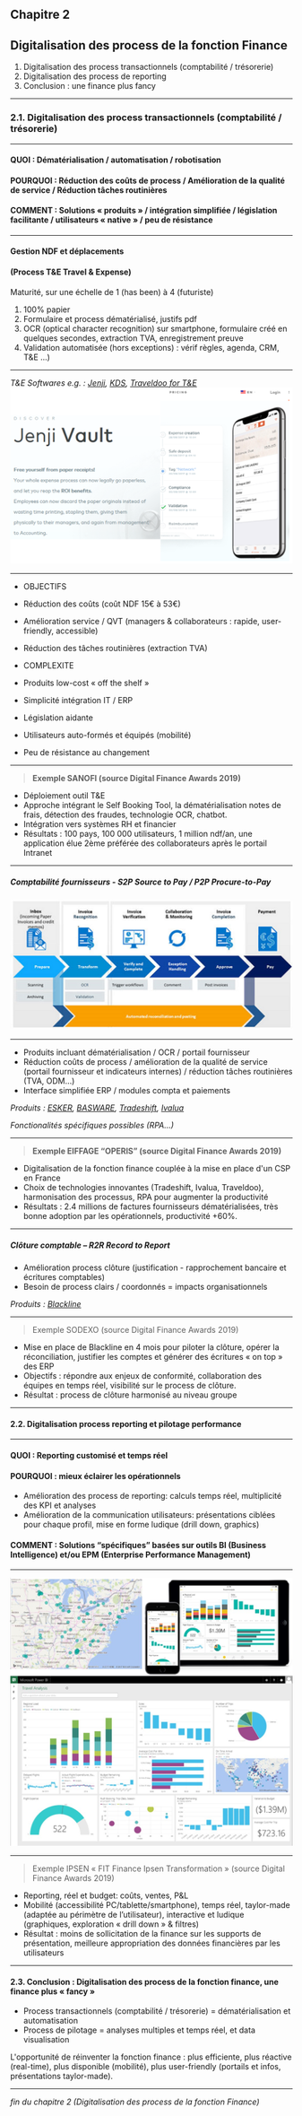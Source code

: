## Chapitre 2
## Digitalisation des process de la fonction Finance         

1. Digitalisation des process transactionnels (comptabilité / trésorerie)    
2. Digitalisation des process de reporting    
3. Conclusion : une finance plus fancy    

----

### 2.1. Digitalisation des process transactionnels (comptabilité / trésorerie)   

----

#### QUOI : Dématérialisation / automatisation / robotisation    

#### POURQUOI : Réduction des coûts de process / Amélioration de la qualité de service / Réduction tâches routinières    

#### COMMENT : Solutions « produits » / intégration simplifiée / législation facilitante / utilisateurs « native » / peu de résistance

----

#### Gestion NDF et déplacements   
#### (Process T&E Travel & Expense)    

Maturité, sur une échelle de 1 (has been) à 4 (futuriste)
1. 100% papier
2. Formulaire et process dématérialisé, justifs pdf
3. OCR (optical character recognition) sur smartphone, formulaire créé en quelques secondes, extraction TVA, enregistrement preuve
4. Validation automatisée (hors exceptions) : vérif règles, agenda, CRM, T&E ...)

----

*T&E Softwares e.g. : [Jenji](https://jenji.io/en), [KDS](https://www.kds.fr/), [Traveldoo for T&E](https://www.traveldoo.com/)*
<img src="images/Jenji.png" style="background:none; border:none; box-shadow:none;"/>

----

-	OBJECTIFS    
  - Réduction des coûts (coût NDF 15€ à 53€)    
  - Amélioration service / QVT (managers & collaborateurs : rapide, user-friendly, accessible)    
  - Réduction des tâches routinières (extraction TVA)    

-	COMPLEXITE     
  - Produits low-cost « off the shelf »   
  - Simplicité intégration IT / ERP    
  - Législation aidante    
  - Utilisateurs auto-formés et équipés (mobilité)   
  - Peu de résistance au changement       

----

> **Exemple SANOFI (source Digital Finance Awards 2019)**   

-	Déploiement outil T&E
-	Approche intégrant le Self Booking Tool, la dématérialisation notes de frais, détection des fraudes, technologie OCR, chatbot. 
-	Intégration vers systèmes RH et financier
-	Résultats : 100 pays, 100 000 utilisateurs, 1 million ndf/an, une application élue 2ème préférée des collaborateurs après le portail Intranet

----

##### Comptabilité fournisseurs - S2P Source to Pay / P2P Procure-to-Pay     

<img src="images/p2p1.jpg" style="background:none; border:none; box-shadow:none;"/>

----

- Produits incluant dématérialisation / OCR / portail fournisseur
- Réduction coûts de process / amélioration de la qualité de service (portail fournisseur et indicateurs internes) / réduction tâches routinières (TVA, ODM…)    
- Interface simplifiée ERP / modules compta et paiements    

*Produits : [ESKER](https://www.esker.co.uk/), [BASWARE](https://www.basware.com/en-gb), [Tradeshift](https://tradeshift.com/), [Ivalua](https://fr.ivalua.com/)*     

*Fonctionalités spécifiques possibles (RPA...)*

----

> **Exemple EIFFAGE “OPERIS” (source Digital Finance Awards 2019)**   

-	Digitalisation de la fonction finance couplée à la mise en place d'un CSP en France
-	Choix de technologies innovantes (Tradeshift, Ivalua, Traveldoo), harmonisation des processus, RPA pour augmenter la productivité
-	Résultats : 2.4 millions de factures fournisseurs dématérialisées, très bonne adoption par les opérationnels, productivité +60%.

----

##### Clôture comptable – R2R Record to Report    

- Amélioration process clôture (justification - rapprochement bancaire et écritures comptables)
- Besoin de process clairs / coordonnés = impacts organisationnels     

*Produits : [Blackline](https://www.blackline.com/)*

----

> Exemple SODEXO (source Digital Finance Awards 2019)   

-	Mise en place de Blackline en 4 mois pour piloter la clôture, opérer la réconciliation, justifier les comptes et générer des écritures « on top » des ERP
-	Objectifs : répondre aux enjeux de conformité, collaboration des équipes en temps réel, visibilité sur le process de clôture. 
-	Résultat : process de clôture harmonisé au niveau groupe

----

#### 2.2. Digitalisation process reporting et pilotage performance

----

#### QUOI : Reporting customisé et temps réel     

#### POURQUOI : mieux éclairer les opérationnels    
-	Amélioration des process de reporting: calculs temps réel, multiplicité des KPI et analyses     
-	Amélioration de la communication utilisateurs: présentations ciblées pour chaque profil, mise en forme ludique (drill down, graphics)             

#### COMMENT : Solutions “spécifiques” basées sur outils BI (Business Intelligence) et/ou EPM (Enterprise Performance Management)    

----

<img src="images/bi2.jpg" style="background:none; border:none; box-shadow:none;"/>

----

> Exemple IPSEN « FIT Finance Ipsen Transformation » (source Digital Finance Awards 2019)

-	Reporting, réel et budget: coûts, ventes, P&L
-	Mobilité (accessibilité PC/tablette/smartphone), temps réel, taylor-made (adaptée au périmètre de l’utilisateur), interactive et ludique (graphiques, exploration « drill down » & filtres)
-	 Résultat : moins de sollicitation de la finance sur les supports de présentation, meilleure appropriation des données financières par les utilisateurs

----

#### 2.3. Conclusion : Digitalisation des process de la fonction finance, une finance plus « fancy »    

- Process transactionnels (comptabilité / trésorerie) = dématérialisation et automatisation    
- Process de pilotage = analyses multiples et temps réel, et data visualisation    

L'opportunité de réinventer la fonction finance : plus efficiente, plus réactive (real-time), plus disponible (mobilité), plus user-friendly (portails et infos, présentations taylor-made).

----

*fin du chapitre 2 (Digitalisation des process de la fonction Finance)*
